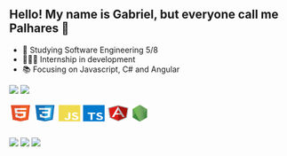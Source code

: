 ## Hello! My name is Gabriel, but everyone call me Palhares 👋
- 🎒 Studying Software Engineering 5/8
- 👨🏻‍💻 Internship in development
- 📚 Focusing on Javascript, C# and Angular
<div>
  <a src="https://github.com/gabrielplhrs">
  <img height="160em" src="https://github-readme-stats.vercel.app/api?username=gabrielplhrs&show_icons=true&theme=radical"/>
  <img height="160em" src="https://github-readme-stats.vercel.app/api/top-langs/?username=gabrielplhrs&layout=compact&langs_count=16&theme=radical"/>
  </a>
</div>
<br>
<div>
   <img align="center" alt="HTML" height="30" width="40" src="https://raw.githubusercontent.com/devicons/devicon/master/icons/html5/html5-original.svg">
   <img align="center" alt="CSS" height="30" width="40" src="https://raw.githubusercontent.com/devicons/devicon/master/icons/css3/css3-original.svg">  
   <img align="center" alt="Js" height="30" width="40" src="https://raw.githubusercontent.com/devicons/devicon/master/icons/javascript/javascript-plain.svg">
   <img align="center" alt="Ts" height="30" width="40" src="https://raw.githubusercontent.com/devicons/devicon/master/icons/typescript/typescript-plain.svg">
   <img align="center" alt="Angular" height="30" width="40" src="https://github.com/devicons/devicon/raw/master/icons/angularjs/angularjs-original.svg">
   <a href="https://www.instagram.com/gabrielplhrs/"/><img align="center" alt="NodeJS" height="30" src="https://raw.githubusercontent.com/github/explore/80688e429a7d4ef2fca1e82350fe8e3517d3494d/topics/nodejs/nodejs.png"></a>
</div>
  
##
  
<a href="https://www.linkedin.com/in/gabriel-pizzani-palhares" /><img src="https://img.shields.io/badge/LinkedIn-0077B5?style=for-the-badge&logo=linkedin&logoColor=white" /></a>
<a href="https://twitter.com/gabrielplhrs"/><img src="https://img.shields.io/badge/Twitter-1DA1F2?style=for-the-badge&logo=twitter&logoColor=white"/></a>
<a href="https://www.instagram.com/gabrielplhrs/"/><img src="https://img.shields.io/badge/Instagram-E4405F?style=for-the-badge&logo=instagram&logoColor=white"/></a>
